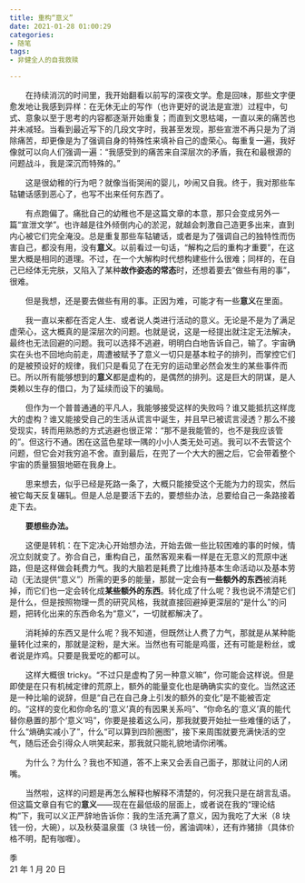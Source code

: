 ```yaml
---
title: 重构“意义”
date: 2021-01-28 01:00:29
categories: 
- 随笔
tags:  
- 非健全人的自我救赎

---
```


　　在持续消沉的时间里，我开始翻看以前写的深夜文学。愈是回味，那些文字便愈发地让我感到异样：在无休无止的写作（也许更好的说法是宣泄）过程中，句式、意象以至于思考的内容都逐渐开始重复；而直到文思枯竭，一直以来的痛苦也并未减轻。当看到最近写下的几段文字时，我甚至发现，那些宣泄不再只是为了消除痛苦，却更像是为了强调自身的特殊性来填补自己的虚荣心。每重复一遍，我好像就可以向人们强调一遍：“我感受到的痛苦来自深层次的矛盾，我在和最根源的问题战斗，我是深沉而特殊的。”

　　这是很幼稚的行为吧？就像当街哭闹的婴儿，吵闹又自我。终于，我对那些车轱辘话感到恶心了，也写不出来任何东西了。

　　有点跑偏了。痛批自己的幼稚也不是这篇文章的本意，那只会变成另外一篇“宣泄文学”。也许越是往外倾倒内心的淤泥，就越会刺激自己造更多出来，直到内心被它们完全淹没。总是重复那些车轱辘话，或者是为了强调自己的独特性而伤害自己，都没有用，没有**意义**。以前看过一句话，“解构之后的重构才重要”，在这里大概是相同的道理。不过，在一个大解构时代想构建些什么很难；同样的，在自己已经体无完肤，又陷入了某种**故作姿态的常态**时，还想着要去“做些有用的事”，很难。

　　但是我想，还是要去做些有用的事。正因为难，可能才有一些**意义**在里面。

<!--more-->

　　我一直以来都在否定人生、或者说人类进行活动的意义。无论是不是为了满足虚荣心，这大概真的是深层次的问题。也就是说，这是一经提出就注定无法解决，最终也无法回避的问题。我可以选择不逃避，明明白白地告诉自己，输了。宇宙确实在头也不回地向前走，周遭被赋予了意义一切只是基本粒子的排列，而掌控它们的是被预设好的规律，我们只是看见了在无穷的运动里必然会发生的某些事件而已。所以所有能够想到的**意义**都是虚构的，是偶然的排列。这是巨大的阴谋，是人类赖以生存的借口，为了延续而设下的骗局。

　　但作为一个普普通通的平凡人，我能够接受这样的失败吗？谁又能抵抗这样庞大的虚构？谁又能接受自己的生活从谎言中诞生，并且早已被谎言浸透？那么不接受现实，转而用熟悉的方式逃避也很正常：“那不是我能管的，也不是我应该管的”。但这行不通。困在这蓝色星球一隅的小小人类无处可逃。我可以不去管这个问题，但它会对我穷追不舍。直到最后，在兜了一个大大的圈之后，它会带着整个宇宙的质量狠狠地砸在我身上。

　　思来想去，似乎已经是死路一条了，大概只能接受这个无能为力的现实，然后被它每天反复碾轧。但是人总是要活下去的，要想些办法，总要给自己一条路接着走下去。

　　**要想些办法。**

　　这便是转机：在下定决心开始想办法，开始去做一些比较困难的事的时候，情况立刻就变了。弥合自己，重构自己，虽然客观来看一样是在无意义的荒原中迷路，但是这样做会耗费力气。我的大脑若是耗费了比维持基本生命活动以及基本劳动（无法提供“意义”）所需的更多的能量，那就一定会有**一些额外的东西**被消耗掉，而它们也一定会转化成**某些额外的东西**。转化成了什么呢？我也说不清楚它们是什么，但是按照物理一贯的研究风格，我就直接回避掉更深层的“是什么”的问题，把转化出来的东西命名为“意义”，一切就都解决了。

　　消耗掉的东西又是什么呢？我不知道，但既然让人费了力气，那就是从某种能量转化过来的，那就是淀粉，是大米。当然也有可能是鸡蛋，还有可能是粉丝，或者说是炸鸡。只要是我爱吃的都可以。

　　这样大概很 tricky。“不过只是虚构了另一种意义嘛”，你可能会这样说。但是即使是在只有机械定律的荒原上，额外的能量变化也是确确实实的变化。当然这还是一种比喻的说辞，但是“自己在自己身上引发的额外的变化”是不能被否定的。“这样的变化和你命名的‘意义’真的有因果关系吗”、“你命名的‘意义’真的能代替你悬置的那个‘意义’吗”，你要是接着这么问，那我就要开始扯一些难懂的话了，什么“熵确实减小了”，什么“可以算到四阶圈图”，接下来周围就要充满快活的空气，随后还会引得众人哄笑起来，那我就只能礼貌地请你闭嘴。

　　为什么？为什么？我也不知道，答不上来又会丢自己面子，那就让问的人闭嘴。

　　当然啦，这样的问题是再怎么解释也解释不清楚的，何况我只是在胡言乱语。但这篇文章自有它的**意义**——现在在最低级的层面上，或者说在我的“理论结构”下，我可以义正严辞地告诉你：我的生活充满了意义，因为我吃了大米（8 块钱一份，大碗），以及秋葵温泉蛋（3 块钱一份，酱油调味），还有炸猪排（具体价格不明，配有咖喱）。

季  
21 年 1 月 20 日
